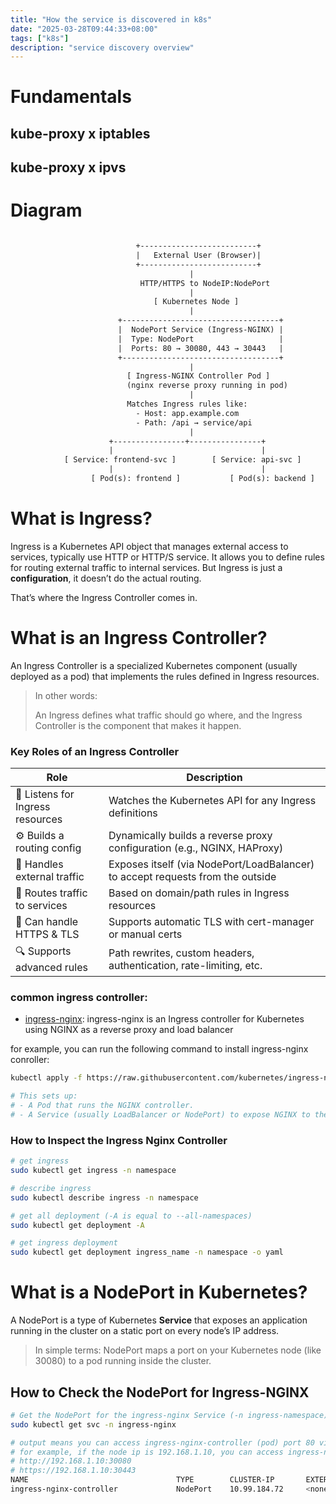 ```yaml
---
title: "How the service is discovered in k8s"
date: "2025-03-28T09:44:33+08:00"
tags: ["k8s"]
description: "service discovery overview"
---
```


# Fundamentals
## kube-proxy x iptables

## kube-proxy x ipvs

# Diagram
```txt

                            +--------------------------+
                            |   External User (Browser)|
                            +--------------------------+
                                        |
                             HTTP/HTTPS to NodeIP:NodePort
                                        |
                                [ Kubernetes Node ]
                                        |
                        +-----------------------------------+
                        |  NodePort Service (Ingress-NGINX) | 
                        |  Type: NodePort                   | 
                        |  Ports: 80 → 30080, 443 → 30443   |
                        +-----------------------------------+
                                        |
                          [ Ingress-NGINX Controller Pod ]
                          (nginx reverse proxy running in pod)
                                        |
                          Matches Ingress rules like:
                            - Host: app.example.com
                            - Path: /api → service/api
                                        |
                      +----------------+----------------+
                      |                                 |
            [ Service: frontend-svc ]        [ Service: api-svc ]
                      |                                 |
                  [ Pod(s): frontend ]           [ Pod(s): backend ]
```

# What is Ingress?
Ingress is a Kubernetes API object that manages external access to services, typically use HTTP or HTTP/S service.
It allows you to define rules for routing external traffic to internal services.
But Ingress is just a **configuration**, it doesn’t do the actual routing.

That’s where the Ingress Controller comes in.

# What is an Ingress Controller?
An Ingress Controller is a specialized Kubernetes component (usually deployed as a pod) that implements the rules defined in Ingress resources.

> In other words:
> 
> An Ingress defines what traffic should go where, and the Ingress Controller is the component that makes it happen.

### Key Roles of an Ingress Controller
|Role|Description|
|---|---|
|💬 Listens for Ingress resources | Watches the Kubernetes API for any Ingress definitions |
|⚙️ Builds a routing config | Dynamically builds a reverse proxy configuration (e.g., NGINX, HAProxy) |
|🚦 Handles external traffic | Exposes itself (via NodePort/LoadBalancer) to accept requests from the outside |
|🚚 Routes traffic to services | Based on domain/path rules in Ingress resources |
|🔐 Can handle HTTPS & TLS | Supports automatic TLS with cert-manager or manual certs |
|🔍 Supports advanced rules	| Path rewrites, custom headers, authentication, rate-limiting, etc. |
### common ingress controller:
- [ingress-nginx](https://github.com/kubernetes/ingress-nginx/tree/main): ingress-nginx is an Ingress controller for Kubernetes using NGINX as a reverse proxy and load balancer

for example, you can run the following command to install ingress-nginx conroller:
```bash
kubectl apply -f https://raw.githubusercontent.com/kubernetes/ingress-nginx/controller-v1.8.0/deploy/static/provider/cloud/deploy.yaml

# This sets up:
# - A Pod that runs the NGINX controller.
# - A Service (usually LoadBalancer or NodePort) to expose NGINX to the internet.
```

### How to Inspect the Ingress Nginx Controller
```bash
# get ingress
sudo kubectl get ingress -n namespace

# describe ingress
sudo kubectl describe ingress -n namespace

# get all deployment (-A is equal to --all-namespaces)
sudo kubectl get deployment -A

# get ingress deployment
sudo kubectl get deployment ingress_name -n namespace -o yaml
```

# What is a NodePort in Kubernetes?
A NodePort is a type of Kubernetes **Service** that exposes an application running in the cluster on a static port on every node’s IP address.

> In simple terms:
> NodePort maps a port on your Kubernetes node (like 30080) to a pod running inside the cluster.

## How to Check the NodePort for Ingress-NGINX
```bash
# Get the NodePort for the ingress-nginx Service (-n ingress-namespace)
sudo kubectl get svc -n ingress-nginx 

# output means you can access ingress-nginx-controller (pod) port 80 via node (host) port 30080 (http), and port 443 via 30443 (https)
# for example, if the node ip is 192.168.1.10, you can access ingress-nginx-controller via:
# http://192.168.1.10:30080
# https://192.168.1.10:30443
NAME                                 TYPE        CLUSTER-IP       EXTERNAL-IP   PORT(S)                      AGE
ingress-nginx-controller             NodePort    10.99.184.72     <none>        80:30080/TCP,443:30443/TCP   3d


```
